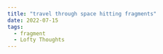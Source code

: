 ```yaml
---
title: "travel through space hitting fragments"
date: 2022-07-15
tags:
  - fragment
  - Lofty Thoughts
---
```


